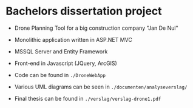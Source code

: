 # Bachelors dissertation project

- Drone Planning Tool for a big construction company "Jan De Nul"
- Monolithic application written in ASP.NET MVC 
- MSSQL Server and Entity Framework
- Front-end in Javascript (JQuery, ArcGIS)

- Code can be found in `./DroneWebApp`
- Various UML diagrams can be seen in `./documenten/analyseverslag/`
- Final thesis can be found in `./verslag/verslag-drone1.pdf`

